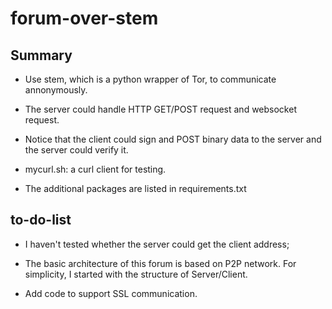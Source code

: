 # forum-over-stem

## Summary

* Use stem, which is a python wrapper of Tor, to communicate annonymously.

* The server could handle HTTP GET/POST request and websocket request.

* Notice that the client could sign and POST binary data to the server and the server could verify it. 

* mycurl.sh: a curl client for testing.

* The additional packages are listed in requirements.txt


## to-do-list
* I haven't tested whether the server could get the client address;

* The basic architecture of this forum is based on P2P network. For simplicity, I started with the structure of Server/Client.

* Add code to support SSL communication.
